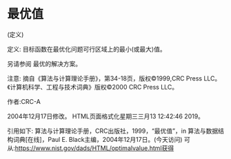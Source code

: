 # 最优值


(定义)



定义:
目标函数在最优化问题可行区域上的最小(或最大)值。



另请参阅
最优的解决方案。



注意:
摘自《算法与计算理论手册》，第34-18页，版权©1999,CRC Press LLC。《计算机科学、工程与技术词典》版权©2000 CRC Press LLC。


作者:CRC-A







2004年12月17日修改。
HTML页面格式化星期三三月13 12:42:46 2019。



引用如下:
算法与计算理论手册，CRC出版社，1999，“最优值”，in
算法与数据结构词典[在线]，Paul E. Black主编，2004年12月17日。(今天访问)
可从:https://www.nist.gov/dads/HTML/optimalvalue.html获得